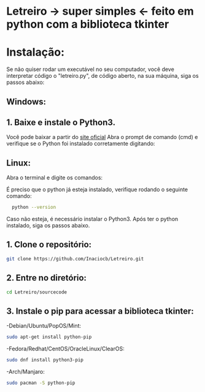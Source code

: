 # Letreiro -> super simples <- feito em python com a biblioteca tkinter

# Instalação:




Se não quiser rodar um executável no seu computador, você deve interpretar código o "letreiro.py", de código aberto, na sua máquina, siga os passos abaixo:

## Windows:

## 1. Baixe e instale o Python3.
Você pode baixar a partir do [site oficial](https://www.python.org/downloads/windows/)
Abra o prompt de comando (cmd) e verifique se o Python foi instalado corretamente digitando:



## Linux:

Abra o terminal e digite os comandos:

É preciso que o python já esteja instalado, verifique rodando o seguinte comando:
```bash
  python --version
```
Caso não esteja, é necessário instalar o Python3.
Após ter o python instalado, siga os passos abaixo.

## 1. Clone o repositório:
```bash
git clone https://github.com/Inaciocb/Letreiro.git
```
## 2. Entre no diretório:
```bash
cd Letreiro/sourcecode
```
## 3. Instale o pip para acessar a biblioteca tkinter:

  -Debian/Ubuntu/PopOS/Mint:
```bash
sudo apt-get install python-pip
```
  -Fedora/Redhat/CentOS/OracleLinux/ClearOS:
```bash
sudo dnf install python3-pip
```
    
  -Arch/Manjaro:
```bash
sudo pacman -S python-pip
```
  
